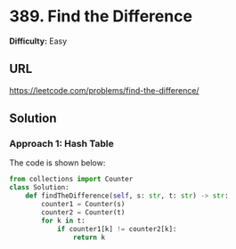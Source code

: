 # 389. Find the Difference

**Difficulty:** Easy

## URL

https://leetcode.com/problems/find-the-difference/

## Solution

### Approach 1: Hash Table

The code is shown below:

```python
from collections import Counter
class Solution:
    def findTheDifference(self, s: str, t: str) -> str:
        counter1 = Counter(s)
        counter2 = Counter(t)
        for k in t:
            if counter1[k] != counter2[k]:
                return k
```
